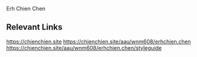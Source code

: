 Erh Chien Chen


## Relevant Links

https://chienchien.site
https://chienchien.site/aau/wnm608/erhchien.chen
https://chienchien.site/aau/wnm608/erhchien.chen/styleguide
